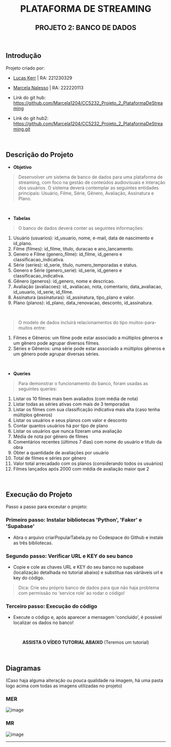 <div align="center">
  
# PLATAFORMA DE STREAMING
## PROJETO 2: BANCO DE DADOS

</div>
<br>

## Introdução
Projeto criado por:
* [Lucas Kerr](https://github.com/Adelgrin) | RA: 221230329
* [Marcela Nalesso](https://github.com/Marcela1204) | RA: 222220113

* Link do git hub: https://github.com/Marcela1204/CC5232_Projeto_2_PlataformaDeStreaming
* Link do git hub2: https://github.com/Marcela1204/CC5232_Projeto_2_PlataformaDeStreaming.git
<br>

## Descrição do Projeto
- **Objetivo**   
> Desenvolver um sistema de banco de dados para uma plataforma de streaming, com foco na gestão de conteúdos audiovisuais e interação dos usuários. O sistema deverá contemplar as seguintes entidades principais: Usuário, Filme, Série, Gênero, Avaliação, Assinatura e Plano.
<br>

- **Tabelas**   
> O banco de dados deverá conter as seguintes informações:   
1. Usuário (usuarios): id_usuario, nome, e-mail, data de nascimento e id_plano.   
2. Filme (filmes): id_filme, titulo, duracao e ano_lancamento.   
3. Genero e Filme (genero_filme): id_filme, id_genero e classificacao_indicativa.   
4. Série (series): id_serie, titulo, numero_temporadas e status.
5. Genero e Série (genero_serie): id_serie, id_genero e classificacao_indicativa.
6. Gênero (generos): id_genero, nome e descricao.   
7. Avaliação (avaliacoes): id_ avaliacao, nota, comentario, data_avaliacao, id_usuario, id_serie, id_filme.
8. Assinatura (assinaturas): id_assinatura, tipo_plano e valor.
9. Plano (planos): id_plano, data_renovacao, desconto, id_assinatura.
<br>

> O modelo de dados incluirá relacionamentos do tipo muitos-para-muitos entre:
1. Filmes e Gêneros: um filme pode estar associado a múltiplos gêneros e um gênero pode agrupar diversos filmes.
2. Séries e Gêneros: uma série pode estar associado a múltiplos gêneros e um gênero pode agrupar diversas séries.
<br>

- **Queries** 
> Para demonstrar o funcionamento do banco, foram usadas as seguintes queries:   
1. Listar os 10 filmes mais bem avaliados (com média de nota)
2. Listar todas as séries ativas com mais de 3 temporadas
3. Listar os filmes com sua classificação indicativa mais alta (caso tenha múltiplos gêneros)
4. Listar os usuários e seus planos com valor e desconto
5. Contar quantos usuários há por tipo de plano
6. Listar os usuários que nunca fizeram uma avaliação
7. Média de nota por gênero de filmes
8. Comentários recentes (últimos 7 dias) com nome do usuário e título da obra
9. Obter a quantidade de avaliações por usuário
10. Total de filmes e séries por gênero
11. Valor total arrecadado com os planos (considerando todos os usuários)
12. Filmes lançados após 2000 com média de avaliação maior que 2
<br>


## Execução do Projeto
Passo a passo para exceutar o projeto: 

### Primeiro passo: Instalar bibliotecas 'Python', 'Faker' e 'Supabase'
- Abra o arquivo criarPopularTabela.py no Codespace do Github e instale as três bibliotecas.

### Segundo passo: Verificar URL e KEY do seu banco
- Copie e cole as chaves URL e KEY do seu banco no supabase (localização detalhada no tutorial abaixo) e substitua nas váriàveis url e key do código.
> Dica: Crie seu próprio banco de dados para que não haja problema com permissão no ‘service role’ ao rodar o código!

### Terceiro passo: Execução do código
- Execute o código e, após aparecer a mensagem 'concluído', é possível localizar os dados no banco!
<br>
<div align="center">
  
**ASSISTA O VÍDEO TUTORIAL ABAIXO**
(Teremos um tutorial)


</div>
<br>

## Diagramas
(Caso haja alguma alteração ou pouca qualidade na imagem, há uma pasta logo acima com todas as imagens utilizadas no projeto)

### MER
![image](https://github.com/user-attachments/assets/7dfbae06-16cd-46a6-998c-c79e9cb07e67)

### MR
![image](https://github.com/user-attachments/assets/ee69a9c0-64aa-4699-8849-a31cc04de59e)







***

